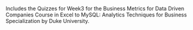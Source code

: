 Includes the Quizzes for Week3 for the Business Metrics for Data Driven Companies Course in Excel to MySQL: Analytics Techniques for Business Specialization by Duke University.
